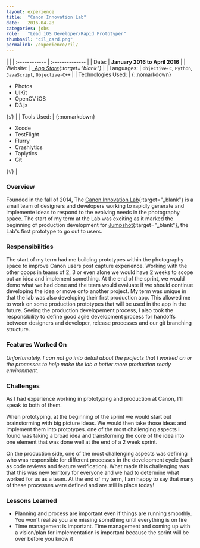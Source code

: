 ```yaml
---
layout: experience
title:  "Canon Innovation Lab"
date:   2016-04-28
categories: jobs
role:	"Lead iOS Developer/Rapid Prototyper"
thumbnail: "cil_card.png"
permalink: /experience/cil/
---
```

|                      |
| :------------ | :-------------- |
| Date:      | __January 2016 to April 2016__ |
| Website:     |    __[App Store][appstore]{:target="_blank"}__   |
| Languages:  | `Objective-C`, `Python`, `JavaScript`, `Objective-C++` |
| Technologies Used: |  {::nomarkdown}<ul><li>Photos</li><li>UIKit</li><li>OpenCV iOS</li><li>D3.js</li></ul>{:/} |
| Tools Used: |  {::nomarkdown}<ul><li>Xcode</li><li>TestFlight</li><li>Flurry</li><li>Crashlytics</li><li>Taplytics</li><li>Git</li></ul>{:/} |

### Overview

Founded in the fall of 2014, The [Canon Innovation Lab][cil-website]{:target="_blank"} is a small team of designers and developers working to rapidly generate and implemente ideas to respond to the evolving needs in the photography space. The start of my term at the Lab was exciting as it marked the beginning of production development for [Jumpshot][cil-jumpshot]{:target="_blank"}, the Lab's first prototype to go out to users.

### Responsibilities

The start of my term had me building prototypes within the photography space to improve Canon users post capture experience. Working with the other coops in teams of 2, 3 or even alone we would have 2 weeks to scope out an idea and implement something. At the end of the sprint, we would demo what we had done and the team would evaluate if we should continue developing the idea or move onto another project. My term was unique in that the lab was also developing their first production app. This allowed me to work on some production prototypes that will be used in the app in the future. Seeing the production developement process, I also took the responsibility to define good agile development process for handoffs between designers and developer, release processes and our git branching structure.

### Features Worked On
*Unfortunately, I can not go into detail about the projects that I worked on or the processes to help make the lab a better more production ready environment.*

### Challenges

As I had experience working in prototyping and production at Canon, I'll speak to both of them.

When prototyping, at the beginning of the sprint we would start out brainstorming with big picture ideas. We would then take those ideas and implement them into prototypes. one of the most challenging aspects I found was taking a broad idea and transforming the core of the idea into one element that was done well at the end of a 2 week sprint.

On the production side, one of the most challenging aspects was defining who was responsible for different processes in the development cycle (such as code reviews and feature verification). What made this challenging was that this was new territory for everyone and we had to determine what worked for us as a team. At the end of my term, I am happy to say that many of these processes were defined and are still in place today!

### Lessons Learned

- Planning and process are important even if things are running smoothly. You won't realize you are missing something until everything is on fire
- Time management is important. Time management and coming up with a vision/plan for implementation is important because the sprint will be over before you know it

<!-- Jekyll also offers powerful support for code snippets:

{% highlight swift %}
 override func viewDidLoad() {
        super.viewDidLoad()
        tv.delegate = self
        tv.dataSource = self

        tv.alwaysBounceVertical = false
        
        nextViewControllerButton.enabled = false
        nextViewControllerButton.alpha = 0.5
        // Do any additional setup after loading the view.
    }
{% endhighlight %} -->

[appstore]: https://itunes.apple.com/ca/app/jumpshot-focus-on-photos-that/id1103410925?mt=8
[cil-website]: https://canonlabs.io/#/
[cil-jumpshot]: https://canonlabs.io/#/project/jumpshot
